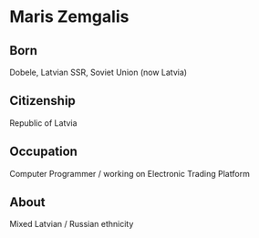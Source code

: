 # Maris Zemgalis

## Born
Dobele, Latvian SSR, Soviet Union (now Latvia)

## Citizenship
Republic of Latvia

## Occupation
Computer Programmer / working on Electronic Trading Platform

## About

Mixed Latvian / Russian ethnicity
